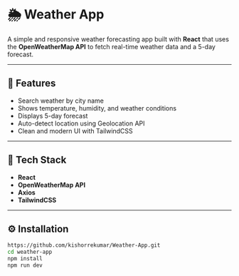 # 🌦️ Weather App

A simple and responsive weather forecasting app built with **React** that uses the **OpenWeatherMap API** to fetch real-time weather data and a 5-day forecast.

---

## 🚀 Features
- Search weather by city name
- Shows temperature, humidity, and weather conditions
- Displays 5-day forecast
- Auto-detect location using Geolocation API
- Clean and modern UI with TailwindCSS

---

## 🧠 Tech Stack
- **React**
- **OpenWeatherMap API**
- **Axios**
- **TailwindCSS**

---

## ⚙️ Installation
```bash
https://github.com/kishorrekumar/Weather-App.git
cd weather-app
npm install
npm run dev
